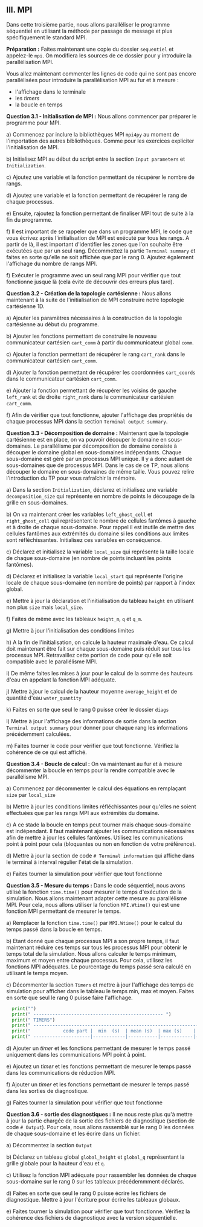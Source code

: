 ## III. MPI

Dans cette troisième partie, nous allons paralléliser le programme séquentiel en utilisant la méthode par passage de message et plus spécifiquement le standard MPI.

**Préparation :** Faites maintenant une copie du dossier `sequentiel` et appelez-le `mpi`.
On modifiera les sources de ce dossier pour y introduire la parallélisation MPI.

Vous allez maintenant commenter les lignes de code qui ne sont pas encore parallélisées pour introduire la parallélisation MPI au fur et à mesure :

* l'affichage dans le terminale
* les *timers*
* la boucle en temps

**Question 3.1 - Initialisation de MPI :** Nous allons commencer par préparer le programme pour MPI.

a) Commencez par inclure la bibliothèques MPI `mpi4py` au moment de l'importation des autres bibliothèques.
Comme pour les exercices expliciter l'initialisation de MPI.

b) Initialisez MPI au début du script entre la section `Input parameters` et `Initialization`.

c) Ajoutez une variable et la fonction permettant de récupérer le nombre de rangs.

d) Ajoutez une variable et la fonction permettant de récupérer le rang de chaque processus.

e) Ensuite, rajoutez la fonction permettant de finaliser MPI tout de suite à la fin du programme.

f) Il est important de se rappeler que dans un programme MPI, le code que vous écrivez après l'initialisation de MPI est exécuté par tous les rangs.
A partir de là, il est important d'identifier les zones que l'on souhaite être exécutées que par un seul rang.
Décommettez la partie `Terminal summary` et faites en sorte qu'elle ne soit affichée que par le rang 0.
Ajoutez également l'affichage du nombre de rangs MPI.

f) Exécuter le programme avec un seul rang MPI pour vérifier que tout fonctionne jusque là (cela évite de découvrir des erreurs plus tard).

**Question 3.2 - Création de la topologie cartésienne :** Nous allons maintenant à la suite de l'initialisation de MPI construire notre topologie cartésienne 1D.

a) Ajouter les paramètres nécessaires à la construction de la topologie cartésienne au début du programme.

b) Ajouter les fonctions permettant de construire le nouveau communicateur cartésien `cart_comm` à partir du communicateur global `comm`.

c) Ajouter la fonction permettant de récupérer le rang `cart_rank` dans le communicateur cartésien `cart_comm`.

d) Ajouter la fonction permettant de récupérer les coordonnées `cart_coords` dans le communicateur cartésien `cart_comm`.

e) Ajouter la fonction permettant de récupérer les voisins de gauche `left_rank` et de droite `right_rank` dans le communicateur cartésien `cart_comm`.

f) Afin de vérifier que tout fonctionne, ajouter l'affichage des propriétés de chaque processus MPI dans la section `Terminal output summary`.

**Question 3.3 - Décomposition de domaine :** Maintenant que la topologie cartésienne est en place, on va pouvoir découper le domaine en sous-domaines.
Le parallélisme par décomposition de domaine consiste à découper le domaine global en sous-domaines indépendants.
Chaque sous-domaine est géré par un processus MPI unique.
Il y a donc autant de sous-domaines que de processus MPI.
Dans le cas de ce TP, nous allons découper le domaine en sous-domaines de même taille.
Vous pouvez relire l'introduction du TP pour vous rafraîchir la mémoire.

a) Dans la section `Initialization`, déclarez et initialisez une variable `decomposition_size` qui représente en nombre de points le découpage de la grille en sous-domaines.

b) On va maintenant créer les variables `left_ghost_cell` et `right_ghost_cell` qui représentent le nombre de cellules fantômes à gauche et à droite de chaque sous-domaine.
Pour rappel il est inutile de mettre des cellules fantômes aux extrémités du domaine si les conditions aux limites sont réfléchissantes.
Initialisez ces variables en conséquence.

c) Déclarez et initialisez la variable `local_size` qui représente la taille locale de chaque sous-domaine (en nombre de points incluant les points fantômes).

d) Déclarez et initialisez la variable `local_start` qui représente l'origine locale de chaque sous-domaine (en nombre de points) par rapport à l'index global.

e) Mettre à jour la déclaration et l'initialisation du tableau `height` en utilisant non plus `size` mais `local_size`.

f) Faites de même avec les tableaux  `height_m`, `q` et `q_m`.

g) Mettre à jour l'initialisation des conditions limites

h) A la fin de l'initialisation, on calcule la hauteur maximale d'eau. Ce calcul doit maintenant être fait sur chaque sous-domaine puis réduit sur tous les processus MPI. Retravaillez cette portion de code pour qu'elle soit compatible avec le parallélisme MPI.

i) De même faites les mises à jour pour le calcul de la somme des hauteurs d'eau en appelant la fonction MPI adéquate.

j) Mettre à,jour le calcul de la hauteur moyenne `average_height` et de quantité d'eau `water_quantity`

k) Faites en sorte que seul le rang 0 puisse créer le dossier `diags`

l) Mettre à jour l'affichage des informations de sortie dans la section `Terminal output summary` pour donner pour chaque rang les informations précédemment calculées. 

m) Faites tourner le code pour vérifier que tout fonctionne. Vérifiez la cohérence de ce qui est affiché.

**Question 3.4 - Boucle de calcul :** On va maintenant au fur et à mesure décommenter la boucle en temps pour la rendre compatible avec le parallélisme MPI.

a) Commencez par décommenter le calcul des équations en remplaçant `size` par `local_size`

b) Mettre à jour les conditions limites réfléchissantes pour qu'elles ne soient effectuées que par les rangs MPI aux extrémités du domaine.

c) A ce stade la boucle en temps peut tourner mais chaque sous-domaine est indépendant. Il faut maintenant ajouter les communications nécessaires afin de mettre à jour les cellules fantômes. Utilisez les communications point à point pour cela (bloquantes ou non en fonction de votre préférence).

d) Mettre à jour la section de code `# Terminal information` qui affiche dans le terminal à interval régulier l'état de la simulation.

e) Faites tourner la simulation pour vérifier que tout fonctionne

**Question 3.5 - Mesure du temps :** Dans le code séquentiel, nous avons utilisé la fonction `time.time()` pour mesurer le temps d'exécution de la simulation.
Nous allons maintenant adapter cette mesure au parallélisme MPI.
Pour cela, nous allons utiliser la fonction `MPI.Wtime()` qui est une fonction MPI permettant de mesurer le temps.

a) Remplacer la fonction `time.time()` par `MPI.Wtime()` pour le calcul du temps passé dans la boucle en temps.

b) Etant donné que chaque processus MPI a son propre temps, il faut maintenant réduire ces temps sur tous les processus MPI pour obtenir le temps total de la simulation. Nous allons calculer le temps minimum, maximum et moyen entre chaque processus. Pour cela, utilisez les fonctions MPI adéquates. Le pourcentage du temps passé sera calculé en utilisant le temps moyen.

c) Décommenter la section `Timers` et mettre à jour l'affichage des temps de simulation pour afficher dans le tableau le temps min, max et moyen. Faites en sorte que seul le rang 0 puisse faire l'affichage.

```python
  print("")
  print(" ------------------------------------------------ ")
  print(" TIMERS")
  print(" ------------------------------------------------------------------------| ")
  print("            code part |  min  (s)  | mean (s)  | max (s)    | percentage |")
  print(" ---------------------|------------|-----------|------------|------------|")
```

d) Ajouter un *timer* et les fonctions permettant de mesurer le temps passé uniquement dans les communications MPI point à point.

e) Ajoutez un *timer* et les fonctions permettant de mesurer le temps passé dans les communications de réduction MPI.

f) Ajouter un *timer* et les fonctions permettant de mesurer le temps passé dans les sorties de diagnostique.

g) Faites tourner la simulation pour vérifier que tout fonctionne

**Question 3.6 - sortie des diagnostiques :** Il ne nous reste plus qu'à mettre à jour la partie chargée de la sortie des fichiers de diagnostique (section de code `# Output`). Pour cela, nous allons rassemblé sur le rang 0 les données de chaque sous-domaine et les écrire dans un fichier.

a) Décommentez la section `Output`

b) Déclarez un tableau global `global_height` et `global_q` représentant la grille globale pour la hauteur d'eau et `q`.

c) Utilisez la fonction MPI adéquate pour rassembler les données de chaque sous-domaine sur le rang 0 sur les tableaux précédemmment déclarés.

d) Faites en sorte que seul le rang 0 puisse écrire les fichiers de diagnostique. Mettre à jour l'écriture pour écrire les tableaux globaux.

e) Faites tourner la simulation pour vérifier que tout fonctionne. Vérifiez la cohérence des fichiers de diagnostique avec la version séquentielle.